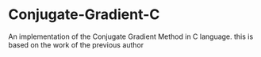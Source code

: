 Conjugate-Gradient-C
====================

An implementation of the Conjugate Gradient Method in C language.
this is based on the work of the previous author
